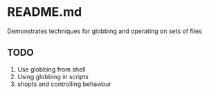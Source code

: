 # README.md
Demonstrates techniques for globbing and operating on sets of files 

## TODO
1. Use globbing from shell
1. Using globbing in scripts
1. shopts and controlling behaviour

